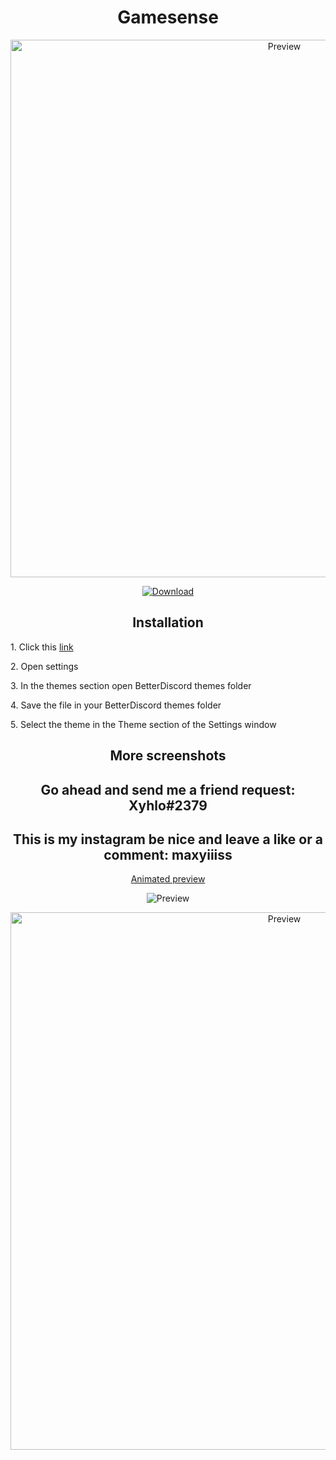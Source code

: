 <h1 align="center">Gamesense</h1>
<p align="center">
  <img alt="Preview" width="860" alt="preview" src="https://cdn.discordapp.com/attachments/868981666608189492/868988455563169802/gamesensblur_1.png">
<p align="center">
<p align="center">
  <a href="https://betterdiscord.a  pp/Download?id=362"> <img alt="Download" src="https://img.shields.io/badge/Download-yellowgreen?style=plastic&logo=github"></a></p>

<h2 align="center">Installation</h2>
<p>1. Click this <a href="https://betterdisc  ord.app/Download?id=362">link</a></p>
<p>2. Open settings
<p>3. In the themes section open BetterDiscord themes folder
<p>4. Save the file in your BetterDiscord themes folder</p>
<p>5. Select the theme in the Theme section of the Settings window</p>

<h2 align="center">More screenshots</h2>
<h2 align="center">Go ahead and send me a friend request: Xyhlo#2379</h2>
<p align="center">
  <h2 align="center">This is my instagram be nice and leave a like or a comment: maxyiiiss</h2>
<p align="center">
  <p align="center"><a href="https://imgur .com/a/bxaQJpB.gif">Animated preview</a></p>
  <p align="center"><img alt="Preview" alt="preview" src="https://cdn.discordapp.com/attachments/882714874252263504/930557870192345089/unknown.png?width=1245&height=676"></p>
  <p align="center"><img alt="Preview" width="860" alt="preview" src="https://cdn.discordapp.com/attachments/868981666608189492/868982708360073266/unknown.png"></p>
<p align="center">
